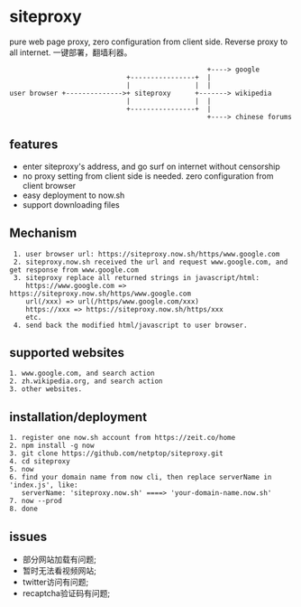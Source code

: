 # siteproxy
pure web page proxy, zero configuration from client side. Reverse proxy to all internet. 一键部署，翻墙利器。

```
                                                 +----> google
                             +----------------+  |
                             |                |  |
user browser +-------------->+ siteproxy      +-------> wikipedia
                             |                |  |
                             +----------------+  |
                                                 +----> chinese forums
```

## features
- enter siteproxy's address, and go surf on internet without censorship
- no proxy setting from client side is needed. zero configuration from client browser
- easy deployment to now.sh
- support downloading files

## Mechanism
```
 1. user browser url: https://siteproxy.now.sh/https/www.google.com
 2. siteproxy.now.sh received the url and request www.google.com, and get response from www.google.com
 3. siteproxy replace all returned strings in javascript/html:
    https://www.google.com => https://siteproxy.now.sh/https/www.google.com
    url(/xxx) => url(/https/www.google.com/xxx)
    https://xxx => https://siteproxy.now.sh/https/xxx
    etc.
 4. send back the modified html/javascript to user browser.
```

## supported websites
```
1. www.google.com, and search action
2. zh.wikipedia.org, and search action
3. other websites.
```

## installation/deployment
```
1. register one now.sh account from https://zeit.co/home
2. npm install -g now
3. git clone https://github.com/netptop/siteproxy.git
4. cd siteproxy
5. now
6. find your domain name from now cli, then replace serverName in 'index.js', like:
   serverName: 'siteproxy.now.sh' ====> 'your-domain-name.now.sh'
7. now --prod
8. done
```

## issues
- 部分网站加载有问题;
- 暂时无法看视频网站;
- twitter访问有问题;
- recaptcha验证码有问题;
